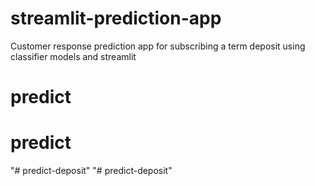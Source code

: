 # streamlit-prediction-app
Customer response prediction app for subscribing a term deposit using classifier models and streamlit
# predict
# predict
"# predict-deposit" 
"# predict-deposit" 
